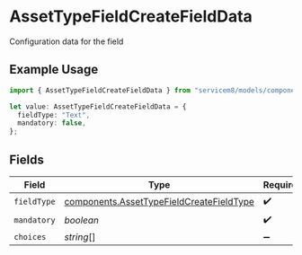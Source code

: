 # AssetTypeFieldCreateFieldData

Configuration data for the field

## Example Usage

```typescript
import { AssetTypeFieldCreateFieldData } from "servicem8/models/components";

let value: AssetTypeFieldCreateFieldData = {
  fieldType: "Text",
  mandatory: false,
};
```

## Fields

| Field                                                                                                | Type                                                                                                 | Required                                                                                             | Description                                                                                          |
| ---------------------------------------------------------------------------------------------------- | ---------------------------------------------------------------------------------------------------- | ---------------------------------------------------------------------------------------------------- | ---------------------------------------------------------------------------------------------------- |
| `fieldType`                                                                                          | [components.AssetTypeFieldCreateFieldType](../../models/components/assettypefieldcreatefieldtype.md) | :heavy_check_mark:                                                                                   | N/A                                                                                                  |
| `mandatory`                                                                                          | *boolean*                                                                                            | :heavy_check_mark:                                                                                   | N/A                                                                                                  |
| `choices`                                                                                            | *string*[]                                                                                           | :heavy_minus_sign:                                                                                   | N/A                                                                                                  |